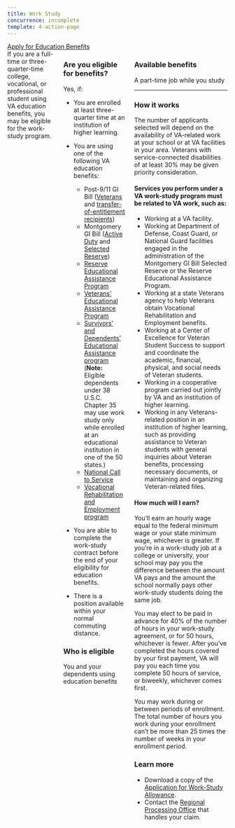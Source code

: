 ```yaml
---
title: Work Study
concurrence: incomplete
template: 4-action-page
---
```


<div class="main" role="main" markdown="0">

<div class="va-action-bar--header">
  <div class="row">
    <div class="small-12 columns">
      <a class="usa-button-primary va-button-primary" href="/education/apply-for-education-benefits/">Apply for Education Benefits</a>
    </div>
  </div>
</div>

<div class="section one" markdown="0">
<div class="primary" markdown="0">
<div class="row" markdown="0">
<div class="small-12 columns usa-content" markdown="1">
<div markdown="1">
If you are a full-time or three-quarter-time college, vocational, or professional student using VA education benefits, you may be eligible for the work-study program.
</div>
<div class="call-out" markdown="1">

### Are you eligible for benefits?

Yes, if:

- You are enrolled at least three-quarter time at an institution of higher learning.
- You are using one of the following VA education benefits:

  - Post-9/11 GI Bill ([Veterans](/education/gi-bill/post-9-11/) and [transfer-of-entitlement recipients](/education/gi-bill/transfer/))
  - Montgomery GI Bill ([Active Duty](/education/gi-bill/montgomery-active-duty/) and [Selected Reserve](/education/gi-bill/montgomery-selected-reserve/))
  - [Reserve Educational Assistance Program](/education/other-educational-assistance-programs/reap/)
  - [Veterans' Educational Assistance Program](/education/other-educational-assistance-programs/veap/)
  - [Survivors’ and Dependents’ Educational Assistance program](/education/gi-bill/survivors-dependent-assistance/dependents-education/) (**Note:** Eligible dependents under 38 U.S.C. Chapter 35 may use work study only while enrolled at an educational institution in one of the 50 states.)
  - [National Call to Service](/education/other-educational-assistance-programs/call-to-service/)
  - [Vocational Rehabilitation and Employment program](http://www.benefits.va.gov/vocrehab/index.asp)
- You are able to complete the work-study contract before the end of your eligibility for education benefits.
- There is a position available within your normal commuting distance.

### Who is eligible

You and your dependents using education benefits
</div>

<div markdown="1">

### Available benefits

A part-time job while you study

<hr>

### How it works

The number of applicants selected will depend on the availability of VA-related work at your school or at VA facilities in your area. Veterans with service-connected disabilities of at least 30% may be given priority consideration.

#### Services you perform under a VA work-study program must be related to VA work, such as:

- Working at a VA facility.
- Working at Department of Defense, Coast Guard, or National Guard facilities engaged in the administration of the Montgomery GI Bill Selected Reserve or the Reserve Educational Assistance Program.
- Working at a state Veterans agency to help Veterans obtain Vocational Rehabilitation and Employment benefits.
- Working at a Center of Excellence for Veteran Student Success to support and coordinate the academic, financial, physical, and social needs of Veteran students.
- Working in a cooperative program carried out jointly by VA and an institution of higher learning.
- Working in any Veterans-related position in an institution of higher learning, such as providing assistance to Veteran students with general inquiries about Veteran benefits, processing necessary documents, or maintaining and organizing Veteran-related files.


#### How much will I earn?

You’ll earn an hourly wage equal to the federal minimum wage or your state minimum wage, whichever is greater. If you’re in a work-study job at a college or university, your school may pay you the difference between the amount VA pays and the amount the school normally pays other work-study students doing the same job.

You may elect to be paid in advance for 40% of the number of hours in your work-study agreement, or for 50 hours, whichever is fewer. After you’ve completed the hours covered by your first payment, VA will pay you each time you complete 50 hours of service, or biweekly, whichever comes first.

You may work during or between periods of enrollment. The total number of hours you work during your enrollment can’t be more than 25 times the number of weeks in your enrollment period.

### Learn more

- Download a copy of the [Application for Work-Study Allowance](http://www.vba.va.gov/pubs/forms/VBA-22-8691-ARE.pdf).
- Contact the [Regional Processing Office](http://www.benefits.va.gov/gibill/regional_processing.asp) that handles your claim.

</div>



</div>
</div>
</div>

</div>
